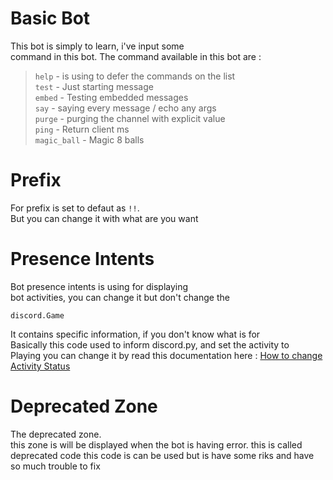 # Basic Bot
This bot is simply to learn, i've input some<br>
command in this bot.
The command available in this bot are :
<br>
> `help` - is using to defer the commands on the list<br>
> `test` - Just starting message<br>
> `embed` - Testing embedded messages <br>
> `say` - saying every message / echo any args<br>
> `purge` - purging the channel with explicit value <br>
> `ping` - Return client ms <br>
> `magic_ball` - Magic 8 balls <br>

# Prefix
For prefix is set to defaut as `!!`.<br>
But you can change it with what are you want<br>

# Presence Intents
Bot presence intents is using for displaying <br>
bot activities, you can change it but don't change the<br>
```
discord.Game
```
It contains specific information, if you don't know what is for <br>
Basically this code used to inform discord.py, and set the activity to <br>
Playing you can change it by read this documentation here : [How to change Activity Status](https://stackoverflow.com/questions/59126137/how-to-change-activity-of-a-discord-py-bot)

# Deprecated Zone
The deprecated zone.<br>
this zone is will be displayed when the bot is having
error. this is called deprecated code
this code is can be used but is have some riks and
have so much trouble to fix

